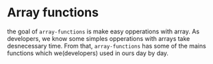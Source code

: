 # Array functions

the goal of `array-functions` is make easy opperations with array. 
As developers, we know some simples opperations with arrays take desnecessary time. 
From that, `array-functions` has some of the mains functions which we(developers) used in ours day by day.
